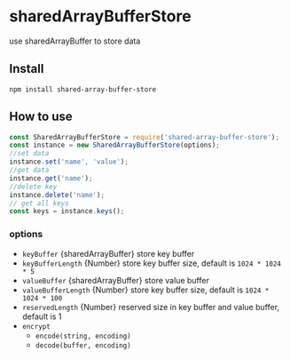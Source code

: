 # sharedArrayBufferStore

use sharedArrayBuffer to store data

## Install

```
npm install shared-array-buffer-store
```

## How to use

```js
const SharedArrayBufferStore = require('shared-array-buffer-store');
const instance = new SharedArrayBufferStore(options);
//set data
instance.set('name', 'value');
//get data
instance.get('name');
//delete key
instance.delete('name');
// get all keys
const keys = instance.keys();
```

### options

* `keyBuffer` {sharedArrayBuffer} store key buffer
* `keyBufferLength` {Number} store key buffer size, default is `1024 * 1024 * 5`
* `valueBuffer` {sharedArrayBuffer} store value buffer
* `valueBufferLength` {Number} store key buffer size, default is `1024 * 1024 * 100`
* `reservedLength` {Number} reserved size in key buffer and value buffer, default is 1
* `encrypt`
  * `encode(string, encoding)`
  * `decode(buffer, encoding)`
